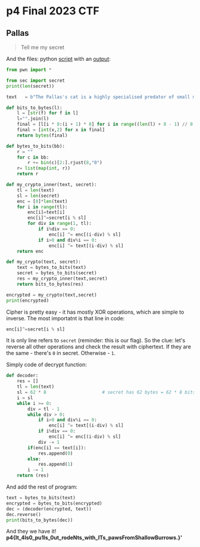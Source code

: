 # p4 Final 2023 CTF

## Pallas
> Tell me my secret

And the files: python [script](./files/task.py) with an [output](./files/output.txt):

```python
from pwn import *

from sec import secret
print(len(secret))

text   = b"The Pallas's cat is a highly specialised predator of small mammals, which it catches by stalking or ambushing near exits of burrows."

def bits_to_bytes(l):
	l = [str(f) for f in l]
	l="".join(l)
	final = [l[i * 8:(i + 1) * 8] for i in range((len(l) + 8 - 1) // 8 )]
	final = [int(x,2) for x in final]
	return bytes(final)

def bytes_to_bits(bb):
	r = ""
	for c in bb:
		r += bin(c)[2:].rjust(8,"0")
	r= list(map(int, r))
	return r

def my_crypto_inner(text, secret):
	tl = len(text)
	sl = len(secret)
	enc = [0]*len(text)
	for i in range(tl):
		enc[i]=text[i]
		enc[i]^=secret[i % sl]
		for div in range(1, tl):
			if i%div == 0:
				enc[i] ^= enc[(i-div) % sl]
			if i>0 and div%i == 0:
				enc[i] ^= text[(i-div) % sl]
	return enc

def my_crypto(text, secret):
	text = bytes_to_bits(text)
	secret = bytes_to_bits(secret)
	res = my_crypto_inner(text,secret)
	return bits_to_bytes(res)

encrypted = my_crypto(text,secret)
print(encrypted)
```

Cipher is pretty easy - it has mostly XOR operations, which are simple to inverse. The most importatnt is that line in code:
```python
enc[i]^=secret[i % sl]
```
It is only line refers to `secret` (reminder: this is our flag). So the clue: let's reverse all other operations and check the result with ciphertext. If they are the same - there's `0` in secret. Otherwise - `1`.

Simply code of decrypt function:
```python
def decoder:
    res = []
	tl = len(text)
	sl = 62 * 8                     # secret has 62 bytes = 62 * 8 bits
	i = sl
	while i >= 0:
		div = tl - 1
		while div > 0:
			if i>0 and div%i == 0:
				enc[i] ^= text[(i-div) % sl]
			if i%div == 0:
				enc[i] ^= enc[(i-div) % sl]
			div -= 1
		if(enc[i] == text[i]):
			res.append(0)
		else:
			res.append(1)
		i -= 1
	return (res)
```
And add the rest of program:
```python
text = bytes_to_bits(text)
encrypted = bytes_to_bits(encrypted)
dec = (decoder(encrypted, text))
dec.reverse()
print(bits_to_bytes(dec))
```

And they we have it! **p4{It_4ls0_pu1ls_0ut_rodeNts_with_ITs_pawsFromShallowBurrows.}'**